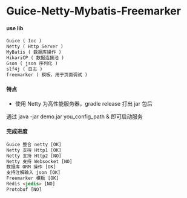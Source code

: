 # Guice-Netty-Mybatis-Freemarker

#### use lib
``` html
Guice ( Ioc )
Netty ( Http Server )
MyBatis ( 数据库操作 )
HikariCP ( 数据连接池 )
Gson ( json 序列化 )
slf4j ( 日志 )
freemarker ( 模板，用于页面调试 )
```

#### 特点

* 使用 Netty 为高性能服务器，gradle release 打出 jar 包后

通过 java -jar demo.jar you_config_path & 即可启动服务



#### 完成进度
``` html
Guice 整合 netty [OK]
Netty 支持 Http1 [OK]
Netty 支持 Http2 [NO]
Netty 支持 Websocket [NO]
数据库 ORM 操作 [OK]
支持注解输入 json [OK]
Freemarker 模板 [OK]
Redis <jedis> [NO]
Protobuf [NO]
```
